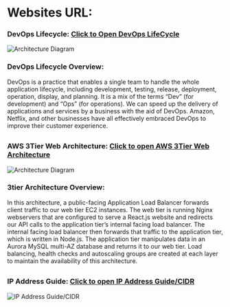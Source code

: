 # Websites URL:

### DevOps Lifecycle: [Click to Open DevOps LifeCycle](https://www.geeksforgeeks.org/devops-lifecycle/) 
![Architecture Diagram](https://media.geeksforgeeks.org/wp-content/uploads/20230412162703/DevOps-lifecycle.webp)
### DevOps Lifecycle Overview:
DevOps is a practice that enables a single team to handle the whole application lifecycle, including development, testing, release, deployment, operation, display, and planning. It is a mix of the terms “Dev” (for development) and “Ops” (for operations). We can speed up the delivery of applications and services by a business with the aid of DevOps. Amazon, Netflix, and other businesses have all effectively embraced DevOps to improve their customer experience.

##

### AWS 3Tier Web Architecture: [Click to open AWS 3Tier Web Architecture](https://catalog.us-east-1.prod.workshops.aws/workshops/85cd2bb2-7f79-4e96-bdee-8078e469752a/en-US)
![Architecture Diagram](https://static.us-east-1.prod.workshops.aws/public/deeaf148-5f5f-4eac-ae36-a029faa8e4ba/static/introduction/3TierArch.png)

### 3tier Architecture Overview:
In this architecture, a public-facing Application Load Balancer forwards client traffic to our web tier EC2 instances. The web tier is running Nginx webservers that are configured to serve a React.js website and redirects our API calls to the application tier’s internal facing load balancer. The internal facing load balancer then forwards that traffic to the application tier, which is written in Node.js. The application tier manipulates data in an Aurora MySQL multi-AZ database and returns it to our web tier. Load balancing, health checks and autoscaling groups are created at each layer to maintain the availability of this architecture.

##

### IP Address Guide: [Click to open IP Address Guide/CIDR](https://www.ipaddressguide.com/cidr)
![IP Address Guide/CIDR](https://www.google.com/url?sa=i&url=https%3A%2F%2Fwww.blackdown.org%2Fwhat-is-ip-address%2F&psig=AOvVaw198fYbm_q8NAe7iqDgQcX1&ust=1711649994207000&source=images&cd=vfe&opi=89978449&ved=0CBIQjRxqFwoTCIijuqCHlYUDFQAAAAAdAAAAABAE)

##